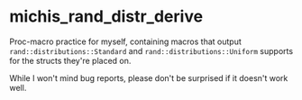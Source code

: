 # michis_rand_distr_derive

Proc-macro practice for myself, containing macros that output `rand::distributions::Standard` and `rand::distributions::Uniform` supports for the structs they're placed on.

While I won't mind bug reports, please don't be surprised if it doesn't work well.
